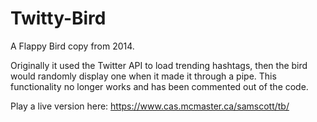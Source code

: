 # Twitty-Bird
A Flappy Bird copy from 2014. 

Originally it used the Twitter API to load trending hashtags, then the bird would randomly display one when it made it through a pipe. This functionality no longer works and has been commented out of the code.

Play a live version here: https://www.cas.mcmaster.ca/samscott/tb/
